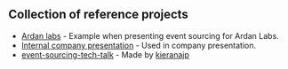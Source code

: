 ## Collection of reference projects

* [Ardan labs](https://github.com/hallgren/ardanlabs) - Example when presenting event sourcing for Ardan Labs.
* [Internal company presentation](https://github.com/hallgren/kundskapsspridning) - Used in company presentation.
* [event-sourcing-tech-talk](https://github.com/kieranajp/event-sourcing-tech-talk) - Made by [kieranajp](https://github.com/kieranajp)  